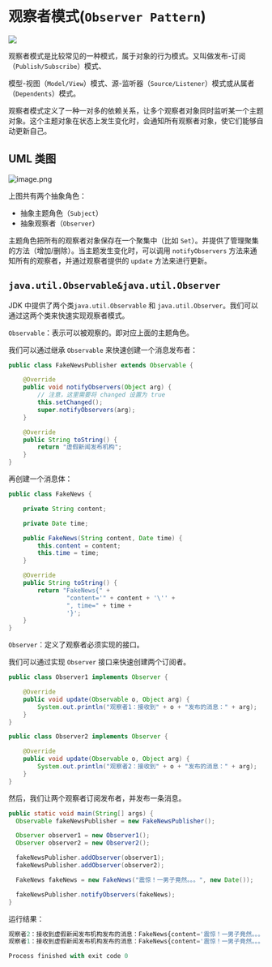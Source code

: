 # 观察者模式(`Observer Pattern`)
![](https://picker-oss.oss-cn-beijing.aliyuncs.com/20200212/22facf007f4809b11095d4ecdc9be504.png_target)

观察者模式是比较常见的一种模式，属于对象的行为模式。又叫做发布-订阅（`Publish/Subscribe`）模式、

模型-视图（`Model/View`）模式、源-监听器（`Source/Listener`）模式或从属者（`Dependents`）模式。

观察者模式定义了一种一对多的依赖关系，让多个观察者对象同时监听某一个主题对象。这个主题对象在状态上发生变化时，会通知所有观察者对象，使它们能够自动更新自己。

## UML 类图

![image.png](https://picker-oss.oss-cn-beijing.aliyuncs.com/20200213/18200c6d55befbeefbd5ffc91626b1ea.png_target)

上图共有两个抽象角色：

* 抽象主题角色（`Subject`）
* 抽象观察者（`Observer`）

主题角色把所有的观察者对象保存在一个聚集中（比如 `Set`）。并提供了管理聚集的方法（增加/删除）。当主题发生变化时，可以调用 `notifyObservers` 方法来通知所有的观察者，并通过观察者提供的 `update` 方法来进行更新。



## `java.util.Observable&java.util.Observer`

JDK 中提供了两个类`java.util.Observable` 和 `java.util.Observer`。我们可以通过这两个类来快速实现观察者模式。

`Observable`：表示可以被观察的。即对应上面的主题角色。

我们可以通过继承 `Observable` 来快速创建一个消息发布者：

```java
public class FakeNewsPublisher extends Observable {

    @Override
    public void notifyObservers(Object arg) {
      	// 注意，这里需要将 changed 设置为 true
        this.setChanged(); 
        super.notifyObservers(arg);
    }

    @Override
    public String toString() {
        return "虚假新闻发布机构";
    }
}
```

再创建一个消息体：

```java
public class FakeNews {

    private String content;

    private Date time;

    public FakeNews(String content, Date time) {
        this.content = content;
        this.time = time;
    }

    @Override
    public String toString() {
        return "FakeNews{" +
                "content='" + content + '\'' +
                ", time=" + time +
                '}';
    }
}
```



`Observer`：定义了观察者必须实现的接口。

我们可以通过实现 `Observer` 接口来快速创建两个订阅者。

```java
public class Observer1 implements Observer {

    @Override
    public void update(Observable o, Object arg) {
        System.out.println("观察者1：接收到" + o + "发布的消息：" + arg);
    }
}

public class Observer2 implements Observer {

    @Override
    public void update(Observable o, Object arg) {
        System.out.println("观察者2：接收到" + o + "发布的消息：" + arg);
    }
}
```

然后，我们让两个观察者订阅发布者，并发布一条消息。

```java
public static void main(String[] args) {
  Observable fakeNewsPublisher = new FakeNewsPublisher();

  Observer observer1 = new Observer1();
  Observer observer2 = new Observer2();

  fakeNewsPublisher.addObserver(observer1);
  fakeNewsPublisher.addObserver(observer2);

  FakeNews fakeNews = new FakeNews("震惊！一男子竟然。。。", new Date());

  fakeNewsPublisher.notifyObservers(fakeNews);
}
```

运行结果：

```python
观察者2：接收到虚假新闻发布机构发布的消息：FakeNews{content='震惊！一男子竟然。。。', time=Mon Feb 17 10:40:26 CST 2020}
观察者1：接收到虚假新闻发布机构发布的消息：FakeNews{content='震惊！一男子竟然。。。', time=Mon Feb 17 10:40:26 CST 2020}

Process finished with exit code 0
```